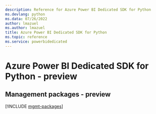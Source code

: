 ```yaml
---
description: Reference for Azure Power BI Dedicated SDK for Python
ms.devlang: python
ms.data: 07/26/2022
author: lmazuel
ms.author: lmazuel
title: Azure Power BI Dedicated SDK for Python
ms.topic: reference
ms.service: powerbidedicated
---
```

# Azure Power BI Dedicated SDK for Python - preview

## Management packages - preview
[!INCLUDE [mgmt-packages](power-bi-dedicated-mgmt-index.md)]